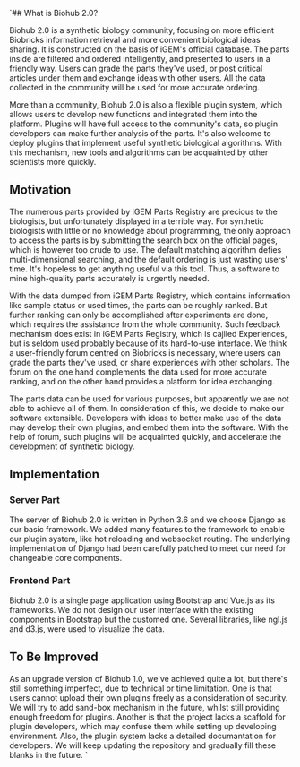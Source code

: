 `## What is Biohub 2.0?

Biohub 2.0 is a synthetic biology community, focusing on more efficient Biobricks information retrieval and more convenient biological ideas sharing. It is constructed on the basis of iGEM's official database. The parts inside are filtered and ordered intelligently, and presented to users in a friendly way. Users can grade the parts they've used, or post critical articles under them and exchange ideas with other users. All the data collected in the community will be used for more accurate ordering.

More than a community, Biohub 2.0 is also a flexible plugin system, which allows users to develop new functions and integrated them into the platform. Plugins will have full access to the community's data, so plugin developers can make further analysis of the parts. It's also welcome to deploy plugins that implement useful synthetic biological algorithms. With this mechanism, new tools and algorithms can be acquainted by other scientists more quickly.


## Motivation

The numerous parts provided by iGEM Parts Registry are precious to the biologists, but unfortunately displayed in a terrible way. For synthetic biologists with little or no knowledge about programming, the only approach to access the parts is by submitting the search box on the official pages, which is however too crude to use. The default matching algorithm defies multi-dimensional searching, and the default ordering is just wasting users' time. It's hopeless to get anything useful via this tool. Thus, a software to mine high-quality parts accurately is urgently needed.

With the data dumped from iGEM Parts Registry, which contains information like sample status or used times, the parts can be roughly ranked. But further ranking can only be accomplished after experiments are done, which requires the assistance from the whole community. Such feedback mechanism does exist in iGEM Parts Registry, which is cajlled Experiences, but is seldom used probably because of its hard-to-use interface. We think a user-friendly forum centred on Biobricks is necessary, where users can grade the parts they've used, or share experiences with other scholars. The forum on the one hand complements the data used for more accurate ranking, and on the other hand provides a platform for idea exchanging.

The parts data can be used for various purposes, but apparently we are not able to achieve all of them. In consideration of this, we decide to make our software extensible. Developers with ideas to better make use of the data may develop their own plugins, and embed them into the software. With the help of forum, such plugins will be acquainted quickly, and accelerate the development of synthetic biology.

## Implementation

### Server Part
The server of Biohub 2.0 is written in Python 3.6 and we choose Django as our basic framework. We added many features to the framework to enable our plugin system, like hot reloading and websocket routing. The underlying implementation of Django had been carefully patched to meet our need for changeable core components.

### Frontend Part
Biohub 2.0 is a single page application using Bootstrap and Vue.js as its frameworks. We do not design our user interface with the existing components in Bootstrap but the customed one. Several libraries, like ngl.js and d3.js, were used to visualize the data. 
<!-- to do -->

## To Be Improved

As an upgrade version of Biohub 1.0, we've achieved quite a lot, but there's still something imperfect, due to technical or time limitation. One is that users cannot upload their own plugins freely as a consideration of security. We will try to add sand-box mechanism in the future, whilst still providing enough freedom for plugins. Another is that the project lacks a scaffold for plugin developers, which may confuse them while setting up developing environment. Also, the plugin system lacks a detailed documantation for developers. We will keep updating the repository and gradually fill these blanks in the future.
`